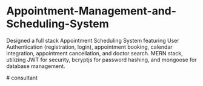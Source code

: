 # Appointment-Management-and-Scheduling-System
Designed a full stack Appointment Scheduling System featuring User Authentication (registration, login), appointment booking, calendar integration, appointment cancellation, and doctor search. MERN stack, utilizing JWT for security, bcryptjs for password hashing, and mongoose for database management.

#   c o n s u l t a n t 
 
 

